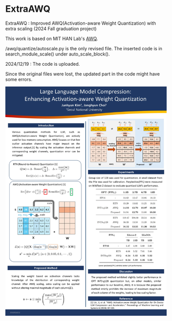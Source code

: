 # ExtraAWQ
ExtraAWQ : Improved AWQ(Activation-aware Weight Quantization) with extra scaling (2024 Fall graduation project)

This work is based on MIT HAN Lab's [AWQ](https://github.com/mit-han-lab/llm-awq). 

/awq/quantize/autoscale.py is the only revised file. The inserted code is in search_module_scale() under auto_scale_block().

2024/12/19 : The code is uploaded.

Since the original files were lost, the updated part in the code might have some errors.

![alt text](https://github.com/jundaree/ExtraAWQ/blob/main/poster.jpg?raw=true)

